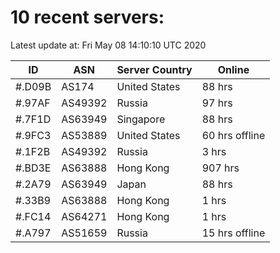# 10 recent servers:

Latest update at: Fri May 08 14:10:10 UTC 2020

| ID | ASN | Server Country | Online |
| -- | --- | -------------- | ------ |
| #.D09B | AS174 | United States | 88 hrs |
| #.97AF | AS49392 | Russia | 97 hrs |
| #.7F1D | AS63949 | Singapore | 88 hrs |
| #.9FC3 | AS53889 | United States | 60 hrs offline |
| #.1F2B | AS49392 | Russia | 3 hrs |
| #.BD3E | AS63888 | Hong Kong | 907 hrs |
| #.2A79 | AS63949 | Japan | 88 hrs |
| #.33B9 | AS63888 | Hong Kong | 1 hrs |
| #.FC14 | AS64271 | Hong Kong | 1 hrs |
| #.A797 | AS51659 | Russia | 15 hrs offline |

